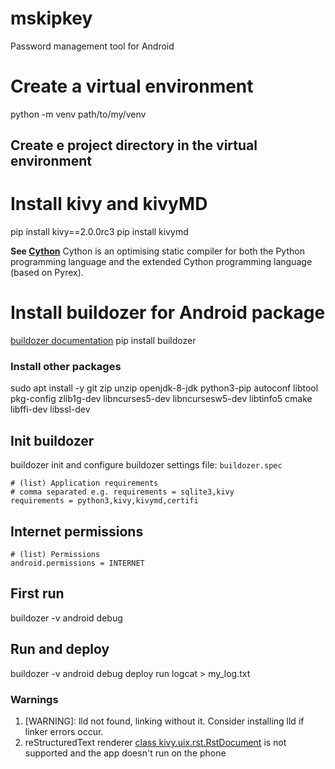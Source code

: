 # mskipkey
Password management tool for Android

# Create a virtual environment
python -m venv path/to/my/venv

## Create e project directory in the virtual environment

# Install kivy and kivyMD
pip install kivy==2.0.0rc3
pip install kivymd

**See [Cython](https://cython.org/)** Cython is an optimising static compiler for both the Python programming language and the extended Cython programming language (based on Pyrex).

# Install buildozer for Android package
[buildozer documentation](https://buildozer.readthedocs.io/en/latest/)
pip install buildozer

### Install other packages
sudo apt install -y git zip unzip openjdk-8-jdk python3-pip autoconf libtool pkg-config zlib1g-dev libncurses5-dev libncursesw5-dev libtinfo5 cmake libffi-dev libssl-dev

## Init buildozer
buildozer init and configure buildozer settings file: `buildozer.spec`
    
    # (list) Application requirements
    # comma separated e.g. requirements = sqlite3,kivy
    requirements = python3,kivy,kivymd,certifi

## Internet permissions
    # (list) Permissions
    android.permissions = INTERNET



## First run

buildozer -v android debug

## Run and deploy 
buildozer -v android debug deploy run logcat > my_log.txt

### Warnings
1. \[WARNING\]: lld not found, linking without it. Consider installing lld if linker errors occur.
1. reStructuredText renderer [class kivy.uix.rst.RstDocument](https://kivy.org/doc/stable/api-kivy.uix.rst.html?highlight=rstdocument#kivy.uix.rst.RstDocument) is not supported and the app doesn't run on the phone
